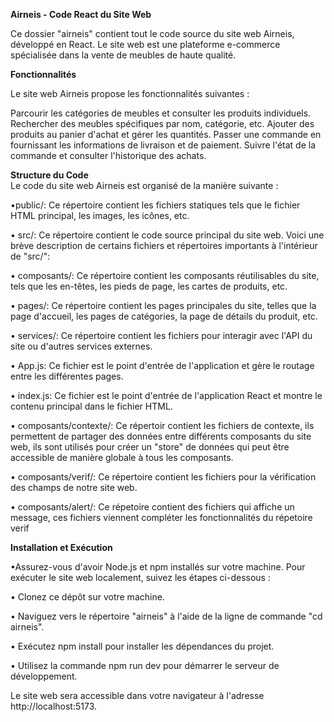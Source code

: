 **Airneis - Code React du Site Web**

Ce dossier "airneis" contient tout le code source du site web Airneis, développé en React. Le site web est une plateforme e-commerce spécialisée dans la vente de meubles de haute qualité.


**Fonctionnalités**  

Le site web Airneis propose les fonctionnalités suivantes :

Parcourir les catégories de meubles et consulter les produits individuels.
Rechercher des meubles spécifiques par nom, catégorie, etc.
Ajouter des produits au panier d'achat et gérer les quantités.
Passer une commande en fournissant les informations de livraison et de paiement.
Suivre l'état de la commande et consulter l'historique des achats.


**Structure du Code**  
Le code du site web Airneis est organisé de la manière suivante :  

 •public/: Ce répertoire contient les fichiers statiques tels que le fichier HTML principal, les images, les icônes, etc.  

 • src/: Ce répertoire contient le code source principal du site web. Voici une brève description de certains fichiers et répertoires importants à l'intérieur de "src/":  

 • composants/: Ce répertoire contient les composants réutilisables du site, tels que les en-têtes, les pieds de page, les cartes de produits, etc.  

 • pages/: Ce répertoire contient les pages principales du site, telles que la page d'accueil, les pages de catégories, la page de détails du produit, etc.  

 • services/: Ce répertoire contient les fichiers pour interagir avec l'API du site ou d'autres services externes.  

 • App.js: Ce fichier est le point d'entrée de l'application et gère le routage entre les différentes pages.  

 • index.js: Ce fichier est le point d'entrée de l'application React et montre le contenu principal dans le fichier HTML.  

 • composants/contexte/: Ce répertoir contient les fichiers de contexte, ils permettent de partager des données entre différents composants du site web, 
ils sont utilisés pour créer un "store" de données qui peut être accessible de manière globale à tous les composants.  

 • composants/verif/: Ce répertoire contient les fichiers pour la vérification des champs de notre site web.  

 • composants/alert/: Ce répetoire contient des fichiers qui affiche un message, ces fichiers viennent compléter les fonctionnalités du répetoire verif  


**Installation et Exécution**  

 •Assurez-vous d'avoir Node.js et npm installés sur votre machine. Pour exécuter le site web localement, suivez les étapes ci-dessous :

 • Clonez ce dépôt sur votre machine.

 • Naviguez vers le répertoire "airneis" à l'aide de la ligne de commande "cd airneis".

 • Exécutez npm install pour installer les dépendances du projet.

 • Utilisez la commande npm run dev pour démarrer le serveur de développement.

Le site web sera accessible dans votre navigateur à l'adresse http://localhost:5173.
